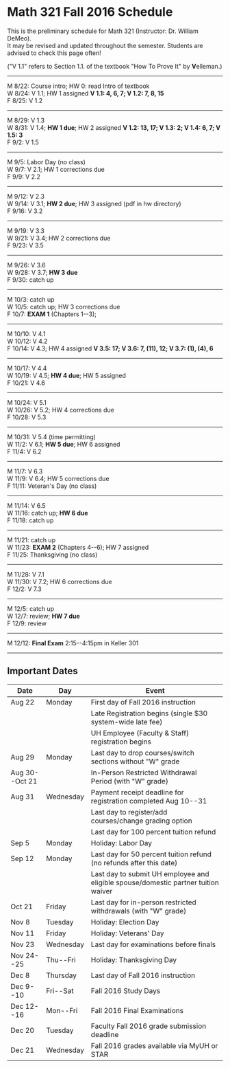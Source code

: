 # Math 321 Fall 2016 Schedule

This is the preliminary schedule for Math 321
(Instructor: Dr. William DeMeo).  
It may be revised and updated throughout the semester. 
Students are advised to check this page often!

("V 1.1" refers to Section 1.1. of the textbook
"How To Prove It" by **V**elleman.)

---------------------------------------------------------
M 8/22: Course intro; HW 0: read Intro of textbook  
W 8/24: V 1.1; HW 1 assigned **V 1.1: 4, 6, 7; V 1.2: 7, 8, 15**  
F 8/25: V 1.2  

---------------------------------------------------------  
M 8/29: V 1.3  
W 8/31: V 1.4; **HW 1 due**; HW 2 assigned **V 1.2: 13, 17; V 1.3: 2; V 1.4: 6, 7; V 1.5: 3**  
F 9/2:  V 1.5  

---------------------------------------------------------  
M 9/5: Labor Day (no class)  
W 9/7: V 2.1; HW 1 corrections due  
F 9/9: V 2.2  

---------------------------------------------------------  
M 9/12: V 2.3   
W 9/14: V 3.1; **HW 2 due**; HW 3 assigned (pdf in hw directory)  
F 9/16: V 3.2   

---------------------------------------------------------  
M 9/19: V 3.3   
W 9/21: V 3.4; HW 2 corrections due  
F 9/23: V 3.5  

---------------------------------------------------------  
M 9/26: V 3.6   
W 9/28: V 3.7; **HW 3 due**  
F 9/30: catch up   

---------------------------------------------------------  
M 10/3: catch up  
W 10/5: catch up; HW 3 corrections due  
F 10/7: **EXAM 1** (Chapters 1--3); 

---------------------------------------------------------  
M 10/10: V 4.1  
W 10/12: V 4.2  
F 10/14: V 4.3; HW 4 assigned **V 3.5: 17; V 3.6: 7, (11), 12; V 3.7: (1), (4), 6**  


---------------------------------------------------------  
M 10/17: V 4.4   
W 10/19: V 4.5; **HW 4 due**; HW 5 assigned  
F 10/21: V 4.6    

---------------------------------------------------------  
M 10/24: V 5.1   
W 10/26: V 5.2; HW 4 corrections due  
F 10/28: V 5.3    

---------------------------------------------------------  
M 10/31: V 5.4 (time permitting)  
W 11/2: V 6.1; **HW 5 due**; HW 6 assigned  
F 11/4: V 6.2    

---------------------------------------------------------  
M 11/7: V 6.3    
W 11/9: V 6.4; HW 5 corrections due  
F 11/11: Veteran's Day (no class)  

---------------------------------------------------------  
M 11/14: V 6.5    
W 11/16: catch up; **HW 6 due**  
F 11/18: catch up   

---------------------------------------------------------  
M 11/21: catch up  
W 11/23: **EXAM 2** (Chapters 4--6); HW 7 assigned  
F 11/25: Thanksgiving (no class)  

---------------------------------------------------------  
M 11/28: V 7.1  
W 11/30: V 7.2; HW 6 corrections due  
F 12/2:  V 7.3  

---------------------------------------------------------  
M 12/5: catch up  
W 12/7: review;  **HW 7 due**  
F 12/9: review   

---------------------------------------------------------  
M 12/12: **Final Exam** 2:15--4:15pm in Keller 301   

--------------------------------------------

## Important Dates
| Date | Day | Event |
|------|-----|-------|
|Aug 22 | Monday	| First day of Fall 2016 instruction|
|          |         | Late Registration begins (single $30 system-wide late fee)|
|          |         |   UH Employee (Faculty & Staff) registration begins|
|Aug 29         | Monday | Last day to drop courses/switch sections without "W" grade|
| Aug 30--Oct 21|   |  In-Person Restricted Withdrawal Period (with "W" grade)|
|Aug 31| Wednesday| Payment receipt deadline for registration completed Aug 10--31|
| | | Last day to register/add courses/change grading option|
| | | Last day for 100 percent tuition refund|
| Sep 5 | Monday | Holiday: Labor Day|
|Sep 12 | Monday | Last day for 50 percent tuition refund (no refunds after this date)|
|       |        | Last day to submit UH employee and eligible spouse/domestic partner tuition waiver|
| Oct 21| Friday | Last day for in-person restricted withdrawals (with "W" grade)|
| Nov 8 | Tuesday | Holiday: Election Day |
|Nov 11 | Friday | Holiday: Veterans' Day|
| Nov 23 | Wednesday | Last day for examinations before finals|
| Nov 24--25 | Thu--Fri | Holiday: Thanksgiving Day |
| Dec 8 | Thursday | Last day of Fall 2016 instruction|
| Dec 9--10 | Fri--Sat | Fall 2016 Study Days|
| Dec 12--16| Mon--Fri | Fall 2016 Final Examinations|
| Dec 20 | Tuesday | Faculty Fall 2016 grade submission deadline|
| Dec 21 | Wednesday | Fall 2016 grades available via MyUH or STAR|
